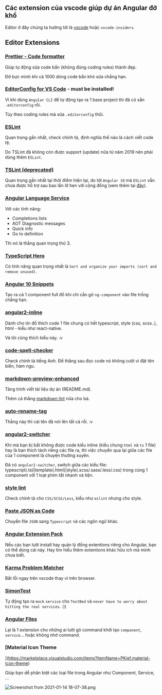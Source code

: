 ## Các extension của vscode giúp dự án Angular đỡ khổ

Editor ở đây chúng ta hướng tới là [vscode](https://code.visualstudio.com/) hoặc `vscode-insiders`.

## Editor Extensions

### [Prettier - Code formatter](https://marketplace.visualstudio.com/items?itemName=esbenp.prettier-vscode)

Giúp tự động sửa code bẩn (không đúng coding rules) thành đẹp.

Đỡ bực mình khi cả 1000 dòng code bẩn khó sửa chẳng hạn.

### [EditorConfig for VS Code](https://marketplace.visualstudio.com/items?itemName=EditorConfig.EditorConfig) - must be installed!

Vì khi dùng `Angular CLI` để tự động tạo ra 1 base project thì đã có sẵn  `.editorconfig` rồi.

Tùy theo coding rules mà sửa `.editorconfig` thôi.

### [ESLint](https://marketplace.visualstudio.com/items?itemName=dbaeumer.vscode-eslint)

Quan trọng gần nhất, check chính tả, định nghĩa thế nào là cách viết code tệ.

Do TSLint đã không còn được support (update) nữa từ năm 2019 nên phải dùng thêm `ESLint`.

### [TSLint (deprecated)](https://marketplace.visualstudio.com/items?itemName=eg2.tslint)

Quan trọng gần nhất tại thời điểm hiện tại, do tới `Angular 10` mà `ESLint` vẫn chưa được hỗ trợ sau bao lần lỡ hẹn với cộng đồng (xem thêm tại [đây](https://github.com/angular/angular-cli/issues/13732)).

### [Angular Language Service](https://marketplace.visualstudio.com/items?itemName=Angular.ng-template)

Với các tính năng:

- Completions lists
- AOT Diagnostic messages
- Quick info
- Go to definition

Thì nó là thằng quan trọng thứ 3.

### [TypeScript Hero](https://marketplace.visualstudio.com/items?itemName=rbbit.typescript-hero)

Có tính năng quan trọng nhất là `Sort and organize your imports (sort and remove unused)`.

### [Angular 10 Snippets](https://marketplace.visualstudio.com/items?itemName=Mikael.Angular-BeastCode)

Tạo ra cả 1 component full đồ khi chỉ cần gõ `ng-component` vào file trống chẳng hạn.

### [angular2-inline](https://marketplace.visualstudio.com/items?itemName=natewallace.angular2-inline)

Dành cho tín đồ thích code 1 file chung có hết typescript, style (css, scss..), html - kiểu như react-native.

Và tôi cũng thích kiểu này. :v

### [code-spell-checker](https://marketplace.visualstudio.com/items?itemName=streetsidesoftware.code-spell-checker)

Check chính tả tiếng Anh. Để thằng sau đọc code nó không cười vì đặt tên biến, hàm ngu.

### [markdown-preview-enhanced](https://marketplace.visualstudio.com/items?itemName=shd101wyy.markdown-preview-enhanced)

Tăng trình viết tài liệu dự án (README.md).

Thêm cả thằng [markdown lint](https://marketplace.visualstudio.com/items?itemName=DavidAnson.vscode-markdownlint) nữa cho bá.

### [auto-rename-tag](https://marketplace.visualstudio.com/items?itemName=formulahendry.auto-rename-tag)

Thằng này thì cái tên đã nói lên tất cả rồi. :v

### [angular2-switcher](https://marketplace.visualstudio.com/items?itemName=infinity1207.angular2-switcher)

Khi mà bạn bị bắt không được code kiểu inline (kiểu chung `html` và `ts` 1 file) hay là bạn thích tách riêng các file ra, thì việc chuyển qua lại giữa các file của 1 component là chuyện thường xuyên.

Đã có `angular2-switcher`, switch giữa các kiểu file: typescript(.ts)|template(.html)|style(.scss/.sass/.less/.css) trong cùng 1 component với 1 loạt phím tắt nhanh và tiện.

### [style lint](https://marketplace.visualstudio.com/items?itemName=stylelint.vscode-stylelint)

Check chính tả cho `CSS/SCSS/Less`, kiểu như `eslint` nhưng cho style.

### [Paste JSON as Code](https://marketplace.visualstudio.com/items?itemName=quicktype.quicktype)

Chuyển file `JSON` sang `Typescript` và các ngôn ngữ khác.

### [Angular Extension Pack](https://marketplace.visualstudio.com/items?itemName=loiane.angular-extension-pack)

Nếu các bạn lười install hay quản lý đống extentions riêng cho Angular, bạn có thể dùng cái này. Hay tìm hiểu thêm extentions khác hữu ích mà mình chưa biết.

### [Karma Problem Matcher](https://marketplace.visualstudio.com/items?itemName=rctay.karma-problem-matcher)

Bắt lỗi ngay trên vscode thay vì trên browser.

### [SimonTest](https://marketplace.visualstudio.com/items?itemName=SimonTest.simontest)

Tự động tạo ra `mock` `service` cho `TestBed` và `never have to worry about hitting the real services`. :))

### [Angular Files](https://marketplace.visualstudio.com/items?itemName=alexiv.vscode-angular2-files)

Lại là 1 extension cho những ai lười gõ command khởi tạo `component`, `service`... hoặc không nhớ command.

### [Material Icon Theme
](https://marketplace.visualstudio.com/items?itemName=PKief.material-icon-theme)

Giúp bạn dễ phân biệt các loại file trong Angular như Component, Service, ...


![Screenshot from 2021-01-14 18-07-38.png](https://cdn.hashnode.com/res/hashnode/image/upload/v1610622609256/FAx5S85Dp.png)
